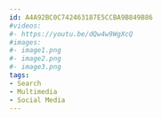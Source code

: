 ```yaml
---
id: A4A92BC0C742463187E5CCBA9B849B86
#videos:
#- https://youtu.be/dQw4w9WgXcQ
#images:
#- image1.png
#- image2.png
#- image3.png
tags:
- Search
- Multimedia
- Social Media
---
```


